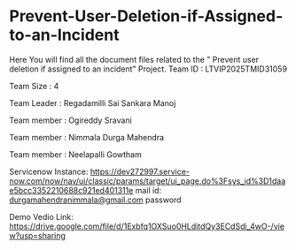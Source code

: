 # Prevent-User-Deletion-if-Assigned-to-an-Incident
Here You will find all the document files related to the " Prevent user deletion if assigned to an incident" Project.
Team ID : LTVIP2025TMID31059

Team Size : 4

Team Leader : Regadamilli Sai Sankara Manoj

Team member : Ogireddy Sravani

Team member : Nimmala Durga Mahendra

Team member : Neelapalli Gowtham

Servicenow Instance: https://dev272997.service-now.com/now/nav/ui/classic/params/target/ui_page.do%3Fsys_id%3D1daae5bcc3352210688c921ed401311e
mail id: durgamahendranimmala@gmail.com
password

Demo Vedio Link: https://drive.google.com/file/d/1Exbfq1OXSuo0HLditdQy3ECdSdi_4wO-/view?usp=sharing
